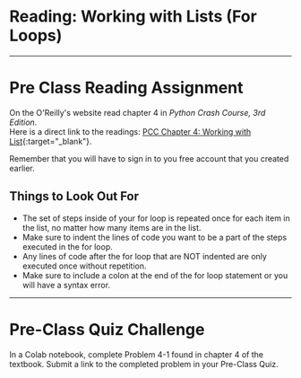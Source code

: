 #  Reading: Working with Lists (For Loops)

---

# Pre Class Reading Assignment

On the O'Reilly's website read chapter 4 in _Python Crash Course, 3rd Edition_. 
</br>Here is a direct link to the readings: [PCC Chapter 4: Working with List](https://learning.oreilly.com/library/view/python-crash-course/9781098156664/c04.xhtml){:target="_blank"}.

Remember that you will have to sign in to you free account that you created earlier.

## Things to Look Out For

* The set of steps inside of your for loop is repeated once for each item in the list, no matter how many items are in the list.
* Make sure to indent the lines of code you want to be a part of the steps executed in the for loop.
* Any lines of code after the for loop that are NOT indented are only executed once without repetition.
* Make sure to include a colon at the end of the for loop statement or you will have a syntax error.


---

# Pre-Class Quiz Challenge

In a Colab notebook, complete Problem 4-1 found in chapter 4 of the textbook. Submit a link to the completed problem in your Pre-Class Quiz. 

